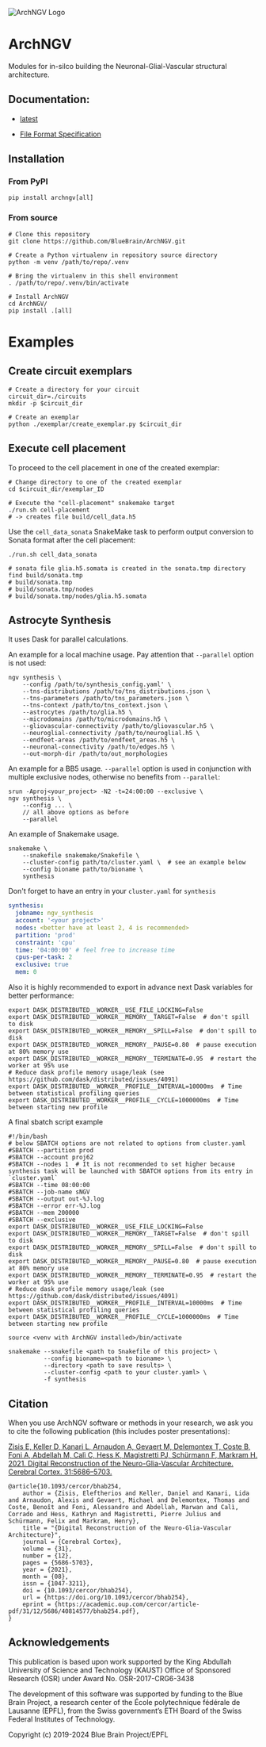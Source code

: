 ![ArchNGV Logo](https://raw.githubusercontent.com/BlueBrain/ArchNGV/main/doc/source/logo/logo.jpg)

# ArchNGV
Modules for in-silco building the Neuronal-Glial-Vascular structural architecture.

## Documentation:

* [latest](https://archngv.readthedocs.io/en/latest)

* [File Format Specification](https://sonata-extension.readthedocs.io/en/latest/index.html)

## Installation

### From PyPI

```shell
pip install archngv[all]
```

### From source
```shell
# Clone this repository
git clone https://github.com/BlueBrain/ArchNGV.git

# Create a Python virtualenv in repository source directory
python -m venv /path/to/repo/.venv

# Bring the virtualenv in this shell environment
. /path/to/repo/.venv/bin/activate

# Install ArchNGV
cd ArchNGV/
pip install .[all]
```
# Examples
## Create circuit exemplars

```shell
# Create a directory for your circuit
circuit_dir=./circuits
mkdir -p $circuit_dir

# Create an exemplar
python ./exemplar/create_exemplar.py $circuit_dir
```

## Execute cell placement

To proceed to the cell placement in one of the created exemplar:

```
# Change directory to one of the created exemplar
cd $circuit_dir/exemplar_ID

# Execute the "cell-placement" snakemake target
./run.sh cell-placement
# -> creates file build/cell_data.h5
```

Use the `cell_data_sonata` SnakeMake task to perform output conversion to Sonata format
after the cell placement:

```shell
./run.sh cell_data_sonata

# sonata file glia.h5.somata is created in the sonata.tmp directory
find build/sonata.tmp
# build/sonata.tmp
# build/sonata.tmp/nodes
# build/sonata.tmp/nodes/glia.h5.somata
```

## Astrocyte Synthesis

It uses Dask for parallel calculations.

An example for a local machine usage. Pay attention that `--parallel` option is not used:
```shell
ngv synthesis \
    --config /path/to/synthesis_config.yaml' \
    --tns-distributions /path/to/tns_distributions.json \
    --tns-parameters /path/to/tns_parameters.json \
    --tns-context /path/to/tns_context.json \
    --astrocytes /path/to/glia.h5 \
    --microdomains /path/to/microdomains.h5 \
    --gliovascular-connectivity /path/to/gliovascular.h5 \
    --neuroglial-connectivity /path/to/neuroglial.h5 \
    --endfeet-areas /path/to/endfeet_areas.h5 \
    --neuronal-connectivity /path/to/edges.h5 \
    --out-morph-dir /path/to/out_morphologies
```
An example for a BB5 usage. `--parallel` option is used in conjunction with multiple exclusive
nodes, otherwise no benefits from `--parallel`:
```shell
srun -Aproj<your_project> -N2 -t=24:00:00 --exclusive \
ngv synthesis \
    --config ... \
    // all above options as before
    --parallel
```
An example of Snakemake usage. 
```shell
snakemake \
    --snakefile snakemake/Snakefile \
    --cluster-config path/to/cluster.yaml \  # see an example below
    --config bioname path/to/bioname \
    synthesis
```

Don't forget to have an entry in your `cluster.yaml` for `synthesis`
```yaml
synthesis:
  jobname: ngv_synthesis
  account: '<your project>'
  nodes: <better have at least 2, 4 is recommended>
  partition: 'prod'
  constraint: 'cpu'
  time: '04:00:00' # feel free to increase time 
  cpus-per-task: 2
  exclusive: true
  mem: 0
```

Also it is highly recommended to export in advance next Dask variables for better performance:
```shell
export DASK_DISTRIBUTED__WORKER__USE_FILE_LOCKING=False
export DASK_DISTRIBUTED__WORKER__MEMORY__TARGET=False  # don't spill to disk
export DASK_DISTRIBUTED__WORKER__MEMORY__SPILL=False  # don't spill to disk
export DASK_DISTRIBUTED__WORKER__MEMORY__PAUSE=0.80  # pause execution at 80% memory use
export DASK_DISTRIBUTED__WORKER__MEMORY__TERMINATE=0.95  # restart the worker at 95% use
# Reduce dask profile memory usage/leak (see https://github.com/dask/distributed/issues/4091)
export DASK_DISTRIBUTED__WORKER__PROFILE__INTERVAL=10000ms  # Time between statistical profiling queries
export DASK_DISTRIBUTED__WORKER__PROFILE__CYCLE=1000000ms  # Time between starting new profile
```

A final sbatch script example
```shell
#!/bin/bash
# below SBATCH options are not related to options from cluster.yaml 
#SBATCH --partition prod
#SBATCH --account proj62
#SBATCH --nodes 1  # It is not recommended to set higher because synthesis task will be launched with SBATCH options from its entry in `cluster.yaml`  
#SBATCH --time 08:00:00
#SBATCH --job-name sNGV
#SBATCH --output out-%J.log
#SBATCH --error err-%J.log
#SBATCH --mem 200000
#SBATCH --exclusive
export DASK_DISTRIBUTED__WORKER__USE_FILE_LOCKING=False
export DASK_DISTRIBUTED__WORKER__MEMORY__TARGET=False  # don't spill to disk
export DASK_DISTRIBUTED__WORKER__MEMORY__SPILL=False  # don't spill to disk
export DASK_DISTRIBUTED__WORKER__MEMORY__PAUSE=0.80  # pause execution at 80% memory use
export DASK_DISTRIBUTED__WORKER__MEMORY__TERMINATE=0.95  # restart the worker at 95% use
# Reduce dask profile memory usage/leak (see https://github.com/dask/distributed/issues/4091)
export DASK_DISTRIBUTED__WORKER__PROFILE__INTERVAL=10000ms  # Time between statistical profiling queries
export DASK_DISTRIBUTED__WORKER__PROFILE__CYCLE=1000000ms  # Time between starting new profile

source <venv with ArchNGV installed>/bin/activate

snakemake --snakefile <path to Snakefile of this project> \
          --config bioname=<path to bioname> \
          --directory <path to save results> \
          --cluster-config <path to your cluster.yaml> \
          -f synthesis
```
## Citation
When you use ArchNGV software or methods in your research, we ask you to cite the following publication (this includes poster presentations):

[Zisis E, Keller D, Kanari L, Arnaudon A, Gevaert M, Delemontex T, Coste B, Foni A, Abdellah M, Calì C, Hess K, Magistretti PJ, Schürmann F, Markram H. 2021. Digital Reconstruction of the Neuro-Glia-Vascular Architecture. Cerebral Cortex. 31:5686–5703.
](https://doi.org/10.1093/cercor/bhab254)

```
@article{10.1093/cercor/bhab254,
    author = {Zisis, Eleftherios and Keller, Daniel and Kanari, Lida and Arnaudon, Alexis and Gevaert, Michael and Delemontex, Thomas and Coste, Benoît and Foni, Alessandro and Abdellah, Marwan and Calì, Corrado and Hess, Kathryn and Magistretti, Pierre Julius and Schürmann, Felix and Markram, Henry},
    title = "{Digital Reconstruction of the Neuro-Glia-Vascular Architecture}",
    journal = {Cerebral Cortex},
    volume = {31},
    number = {12},
    pages = {5686-5703},
    year = {2021},
    month = {08},
    issn = {1047-3211},
    doi = {10.1093/cercor/bhab254},
    url = {https://doi.org/10.1093/cercor/bhab254},
    eprint = {https://academic.oup.com/cercor/article-pdf/31/12/5686/40814577/bhab254.pdf},
}
```

## Acknowledgements

This publication is based upon work supported by the King Abdullah University of Science and Technology (KAUST) Office of Sponsored Research (OSR) under Award No. OSR-2017-CRG6-3438

The development of this software was supported by funding to the Blue Brain Project, a research center of the École polytechnique fédérale de Lausanne (EPFL), from the Swiss government’s ETH Board of the Swiss Federal Institutes of Technology.

Copyright (c) 2019-2024 Blue Brain Project/EPFL
